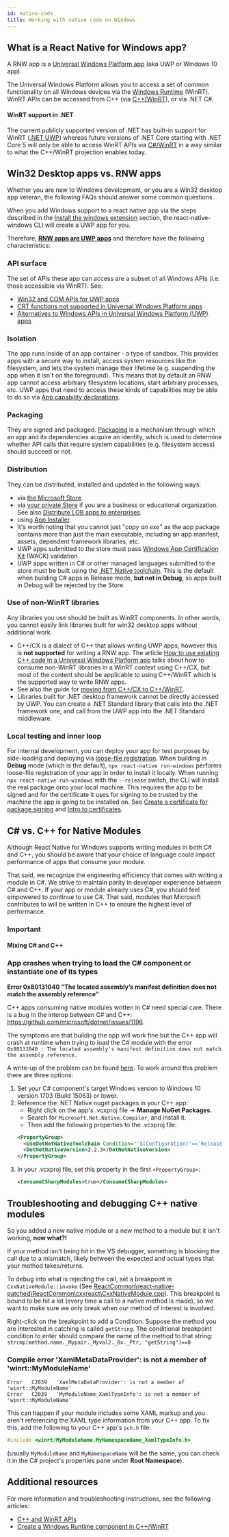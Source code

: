 ```yaml
---
id: native-code
title: Working with native code on Windows
---
```


## What is a React Native for Windows app?

A RNW app is a [Universal Windows Platform app](https://docs.microsoft.com/en-us/windows/uwp/get-started/universal-application-platform-guide) (aka UWP or Windows 10 app).

The Universal Windows Platform allows you to access a set of common functionality on all Windows devices via the [Windows Runtime](https://docs.microsoft.com/en-us/windows/uwp/winrt-components/) (WinRT). WinRT APIs can be accessed from C++ (via [C++/WinRT](https://docs.microsoft.com/en-us/windows/uwp/cpp-and-winrt-apis/)), or via .NET C#. 

#### WinRT support in .NET
The current publicly supported version of .NET has built-in support for WinRT ([.NET UWP](https://docs.microsoft.com/en-us/windows/uwp/winrt-components/creating-windows-runtime-components-in-csharp-and-visual-basic)) whereas future versions of .NET Core starting with .NET Core 5 will only be able to access WinRT APIs via [C#/WinRT](https://docs.microsoft.com/en-us/windows/uwp/csharp-winrt/) in a way similar to what the C++/WinRT projection enables today. 



## Win32 Desktop apps vs. RNW apps

Whether you are new to Windows development, or you are a Win32 desktop app veteran, the following FAQs should answer some common questions.

When you add Windows support to a react native app via the steps described in the [Install the windows extension](getting-started.md#install-the-windows-extension) section, the react-native-windows CLI will create a UWP app for you. 

Therefore, <u>**RNW apps are UWP apps**</u> and therefore have the following characteristics:

### API surface
The set of APIs these app can access are a subset of all Windows APIs (i.e. those accessible via WinRT). See:
- [Win32 and COM APIs for UWP apps](https://docs.microsoft.com/en-us/uwp/win32-and-com/win32-and-com-for-uwp-apps)
- [CRT functions not supported in Universal Windows Platform apps](https://docs.microsoft.com/en-us/cpp/cppcx/crt-functions-not-supported-in-universal-windows-platform-apps)
- [Alternatives to Windows APIs in Universal Windows Platform (UWP) apps](https://docs.microsoft.com/en-us/uwp/win32-and-com/alternatives-to-windows-apis-uwp)

### Isolation
The app runs inside of an app container - a type of sandbox. This provides apps with a secure way to install, access system resources like the filesystem, and lets the system manage their lifetime (e.g. suspending the app when it isn't on the foreground). This means that by default an RNW app cannot access arbitrary filesystem locations, start arbitrary processes, etc. UWP apps that need to access these kinds of capabilities may be able to do so via [App capability declarations](https://docs.microsoft.com/en-us/windows/uwp/packaging/app-capability-declarations).

### Packaging

They are signed and packaged. [Packaging](https://docs.microsoft.com/en-us/windows/uwp/packaging/) is a mechanism through which an app and its dependencies acquire an identity, which is used to determine whether API calls that require system capabilities (e.g. filesystem access) should succeed or not.

### Distribution
They can be distributed, installed and updated in the following ways:
  - via [the Microsoft Store](https://docs.microsoft.com/en-us/windows/apps/desktop/modernize/desktop-to-uwp-distribute).
  - via [your private Store](https://docs.microsoft.com/en-us/microsoft-store/distribute-apps-to-your-employees-microsoft-store-for-business) if you are a business or educational organization. See also [Distribute LOB apps to enterprises](https://docs.microsoft.com/en-us/windows/uwp/publish/distribute-lob-apps-to-enterprises).
  - using [App Installer](https://docs.microsoft.com/en-us/windows/msix/app-installer/installing-windows10-apps-web).
  - It's worth noting that you cannot just "_copy an exe_" as the app package contains more than just the main executable, including an app manifest, assets, dependent framework libraries, etc.
- UWP apps submitted to the store must pass [Windows App Certification Kit](https://docs.microsoft.com/en-us/windows/uwp/debug-test-perf/windows-app-certification-kit) (WACK) validation.
- UWP apps written in C# or other managed languages submitted to the store must be built using the [.NET Native toolchain](https://docs.microsoft.com/en-us/dotnet/framework/net-native/). This is the default when building C# apps in Release mode, **but not in Debug**, so apps built in Debug will be rejected by the Store.


### Use of non-WinRT libraries
Any libraries you use should be built as WinRT components. In other words, you cannot easily link libraries built for win32 desktop apps without additional work.
  - C++/CX is a dialect of C++ that allows writing UWP apps, however this is **not supported** for writing a RNW app. The article [How to use existing C++ code in a Universal Windows Platform app](https://docs.microsoft.com/en-us/cpp/porting/how-to-use-existing-cpp-code-in-a-universal-windows-platform-app) talks about how to consume non-WinRT libraries in a WinRT context using C++/CX, but most of the content should be applicable to using C++/WinRT which is the supported way to write RNW apps.
  - See also the guide for [moving from C++/CX to C++/WinRT](https://docs.microsoft.com/en-us/windows/uwp/cpp-and-winrt-apis/move-to-winrt-from-cx).
  - Libraries built for .NET desktop framework cannot be directly accessed by UWP. You can create a .NET Standard library that calls into the .NET framework one, and call from the UWP app into the .NET Standard middleware.

### Local testing and inner loop
For internal development, you can deploy your app for test purposes by side-loading and deploying via [loose-file registration](https://docs.microsoft.com/en-us/windows/uwp/debug-test-perf/loose-file-registration). When building in **Debug** mode (which is the default), `npx react-native run-windows` performs loose-file registration of your app in order to install it locally. When running `npx react-native run-windows` with the `--release` switch, the CLI will install the real package onto your local machine. This requires the app to be signed and for the certificate it uses for signing to be trusted by the machine the app is going to be installed on. See [Create a certificate for package signing](https://docs.microsoft.com/en-us/windows/msix/package/create-certificate-package-signing) and [Intro to certificates](https://docs.microsoft.com/en-us/windows/uwp/security/certificates).


## C# vs. C++ for Native Modules

Although React Native for Windows supports writing modules in both C# and C++, you should be aware that your choice of language could impact performance of apps that consume your module. 

That said, we recognize the engineering efficiency that comes with writing a module in C#. We strive to maintain parity in developer experience between C# and C++. If your app or module already uses C#, you should feel empowered to continue to use C#. That said, modules that Microsoft contributes to will be written in C++ to ensure the highest level of performance. 

<div class="warning">
  <h3>Important</h3>
  <h4>Mixing C# and C++</h4>
</div>

### App crashes when trying to load the C# component or instantiate one of its types
**Error 0x80131040 “The located assembly’s manifest definition does not match the assembly reference”**

C++ apps consuming native modules written in C# need special care. There is a bug in the interop between C# and C++: https://github.com/microsoft/dotnet/issues/1196.

The symptoms are that building the app will work fine but the C++ app will crash at runtime when trying to load the C# module with the error `0x80131040 : The located assembly's manifest definition does not match the assembly reference.`

A write-up of the problem can be found [here](https://devblogs.microsoft.com/oldnewthing/20200615-00/?p=103868/). 
To work around this problem there are three options:
1. Set your C# component's target Windows version to Windows 10 version 1703 (Build 15063) or lower.
1. Reference the .NET Native nuget packages in your C++ app:
   - Right click on the app's .vcxproj file → **Manage NuGet Packages**.
   - Search for `Microsoft.Net.Native.Compiler`, and install it.
   - Then add the following properties to the .vcxproj file:
    ```xml
    <PropertyGroup>
      <UseDotNetNativeToolchain Condition="'$(Configuration)'=='Release'">true</UseDotNetNativeToolchain>
      <DotNetNativeVersion>2.2.3</DotNetNativeVersion>
    </PropertyGroup>
    ```
1. In your .vcxproj file, set this property in the first `<PropertyGroup>`:
   ```xml
   <ConsumeCSharpModules>true</ConsumeCSharpModules>
   ```

## Troubleshooting and debugging C++ native modules

So you added a new native module or a new method to a module but it isn't working, **now what?!**

If your method isn't being hit in the VS debugger, something is blocking the call due to a mismatch, likely between the expected and actual types that your method takes/returns.

To debug into what is rejecting the call, set a breakpoint in `CxxNativeModule::invoke` (See [ReactCommon\react-native-patched\ReactCommon\cxxreact\CxxNativeModule.cpp](https://github.com/facebook/react-native/blob/0b8a82a6eeeb3508b80ee137d313f64fe323db06/ReactCommon/cxxreact/CxxNativeModule.cpp#L97)). This breakpoint is bound to be hit a lot (every time a call to a native method is made), so we want to make sure we only break when *our* method of interest is involved.

Right-click on the breakpoint to add a Condition. Suppose the method you are interested in catching is called `getString`. 
The conditional breakpoint condition to enter should compare the name of the method to that string: `strcmp(method.name._Mypair._Myval2._Bx._Ptr, "getString")==0`

### Compile error 'XamlMetaDataProvider': is not a member of 'winrt::MyModuleName'
```
Error	C2039	'XamlMetaDataProvider': is not a member of 'winrt::MyModuleName'
Error	C2039	'MyModuleName_XamlTypeInfo': is not a member of 'winrt::MyModuleName'
```

This can happen if your module includes some XAML markup and you aren't referencing the XAML type information from your C++ app.
To fix this, add the following to your C++ app's `pch.h` file:
```cpp
#include <winrt/MyModuleName.MyNamespaceName_XamlTypeInfo.h>
```
(usually `MyModuleName` and `MyNamespaceName` will be the same, you can check it in the C# project's properties pane under **Root Namespace**).

## Additional resources
For more information and troubleshooting instructions, see the following articles:

- [C++ and WinRT APIs](https://docs.microsoft.com/en-us/windows/uwp/cpp-and-winrt-apis/troubleshooting)
- [Create a Windows Runtime component in C++/WinRT](https://docs.microsoft.com/en-us/windows/uwp/winrt-components/create-a-windows-runtime-component-in-cppwinrt)